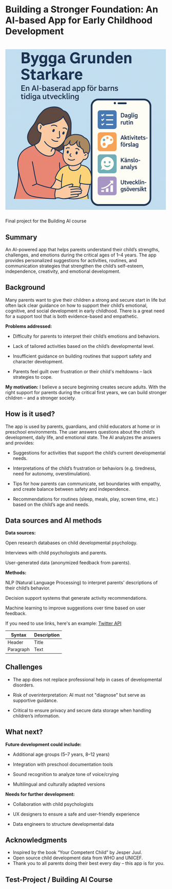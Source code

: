 # Building a Stronger Foundation: An AI-based App for Early Childhood Development
# <img src="/app.png" alt="app" width="500"/>

Final project for the Building AI course

## Summary

An AI-powered app that helps parents understand their child’s strengths, challenges, and emotions during the critical ages of 1–4 years. The app provides personalized suggestions for activities, routines, and communication strategies that strengthen the child’s self-esteem, independence, creativity, and emotional development. 


## Background

Many parents want to give their children a strong and secure start in life but often lack clear guidance on how to support their child’s emotional, cognitive, and social development in early childhood. There is a great need for a support tool that is both evidence-based and empathetic.

**Problems addressed:**

* Difficulty for parents to interpret their child’s emotions and behaviors.

* Lack of tailored activities based on the child’s developmental level.

* Insufficient guidance on building routines that support safety and character development.

* Parents feel guilt over frustration or their child's meltdowns – lack strategies to cope.

**My motivation:**
I believe a secure beginning creates secure adults. With the right support for parents during the critical first years, we can build stronger children – and a stronger society.


## How is it used?

The app is used by parents, guardians, and child educators at home or in preschool environments. The user answers questions about the child’s development, daily life, and emotional state. The AI analyzes the answers and provides:

* Suggestions for activities that support the child’s current developmental needs.

* Interpretations of the child’s frustration or behaviors (e.g. tiredness, need for autonomy, overstimulation).

* Tips for how parents can communicate, set boundaries with empathy, and create balance between safety and independence.

* Recommendations for routines (sleep, meals, play, screen time, etc.) based on the child’s age and needs.





## Data sources and AI methods
**Data sources:**

Open research databases on child developmental psychology.

Interviews with child psychologists and parents.

User-generated data (anonymized feedback from parents).

**Methods:**

NLP (Natural Language Processing) to interpret parents' descriptions of their child’s behavior.

Decision support systems that generate activity recommendations.

Machine learning to improve suggestions over time based on user feedback.


If you need to use links, here's an example:
[Twitter API](https://developer.twitter.com/en/docs)

| Syntax      | Description |
| ----------- | ----------- |
| Header      | Title       |
| Paragraph   | Text        |

## Challenges

* The app does not replace professional help in cases of developmental disorders.

* Risk of overinterpretation: AI must not "diagnose" but serve as supportive guidance.

* Critical to ensure privacy and secure data storage when handling children’s information.
## What next?

**Future development could include:**

* Additional age groups (5–7 years, 8–12 years)

* Integration with preschool documentation tools

* Sound recognition to analyze tone of voice/crying

* Multilingual and culturally adapted versions

**Needs for further development:**

* Collaboration with child psychologists

* UX designers to ensure a safe and user-friendly experience

* Data engineers to structure developmental data


## Acknowledgments

* Inspired by the book “Your Competent Child” by Jesper Juul.
* Open source child development data from WHO and UNICEF.
* Thank you to all parents doing their best every day – this app is for you.
## Test-Project / Building AI Course ##

